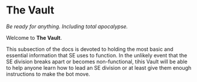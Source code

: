 # The Vault

_Be ready for anything. Including total apocalypse._

Welcome to **The Vault**.

This subsection of the docs is devoted to holding the most basic and essential information
that SE uses to function. In the unlikely event that the SE division breaks apart or becomes 
non-functional, tihis Vault will be able to help anyone learn how to lead an SE division
or at least give them enough instructions to make the bot move.

